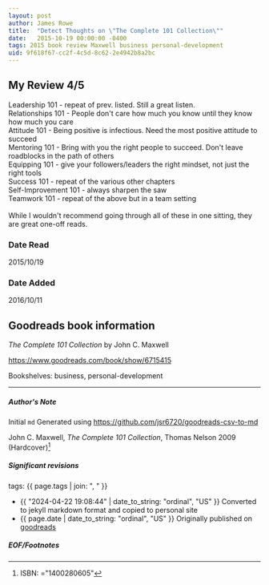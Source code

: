 ```yaml
---
layout: post
author: James Rowe
title:  "Detect Thoughts on \"The Complete 101 Collection\""
date:   2015-10-19 00:00:00 -0400
tags: 2015 book review Maxwell business personal-development
uid: 9f618f67-cc2f-4c5d-8c62-2e4942b8a2bc
---
```


<!-- highly dependent on how you personally use jekyll templates, and how you want this to show up -->
<!-- escape any jekyll keys with double brackets -->

## My Review 4/5

Leadership 101 - repeat of prev. listed. Still a great listen.<br/>Relationships 101 - People don't care how much you know until they know how much you care<br/>Attitude 101 - Being positive is infectious. Need the most positive attitude to succeed<br/>Mentoring 101 - Bring with you the right people to succeed. Don't leave roadblocks in the path of others<br/>Equipping 101 - give your followers/leaders the right mindset, not just the right tools<br/>Success 101 - repeat of the various other chapters<br/>Self-Improvement 101 - always sharpen the saw<br/>Teamwork 101 - repeat of the above but in a team setting<br/><br/>While I wouldn't recommend going through all of these in one sitting, they are great one-off reads.

### Date Read
2015/10/19

### Date Added
2016/10/11

## Goodreads book information

*The Complete 101 Collection* by John C. Maxwell

https://www.goodreads.com/book/show/6715415

Bookshelves: business, personal-development

---

##### Author's Note

Initial `md` Generated using https://github.com/jsr6720/goodreads-csv-to-md

John C. Maxwell, *The Complete 101 Collection*,  Thomas Nelson 2009 (Hardcover)[^1]

##### Significant revisions

tags: {{ page.tags | join: ", " }} <!-- todo move this somewhere -->

- {{ "2024-04-22 19:08:44" | date_to_string: "ordinal", "US" }} Converted to jekyll markdown format and copied to personal site
- {{ page.date | date_to_string: "ordinal", "US" }} Originally published on [goodreads](https://www.goodreads.com)

##### EOF/Footnotes

[^1]: ISBN: ="1400280605"